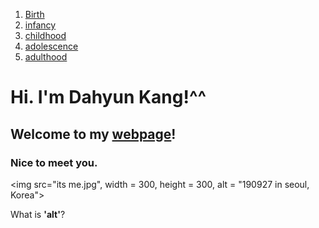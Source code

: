 <!doctype HTML>
<html>
 <head>
   <title> CHANLAN; Home </title>
   <meta charset="utf-8">
 </head>

 <body>
   <p>
     <a href="file:///C:/Users/82108/Desktop/WEB/Birth.html", target="_blank", title="chanlan; Birth"> <ol> <li>Birth </li> </a>
     <a href="file:///C:/Users/82108/Desktop/WEB/infancy.html", target="_blank", title= "chanlan; infancy"> <li>infancy </li> </a>
     <a href="file:///C:/Users/82108/Desktop/WEB/childhood.html", target="_blank", title="chanlan; childhood"> <li>childhood </li> </a>
     <a href="file:///C:/Users/82108/Desktop/WEB/adolescence.html", target="_blank", title="chanlan; adolescence"> <li>adolescence </li> </a>
     <a href="file:///C:/Users/82108/Desktop/WEB/adulthood.html", target="_blank", title="chanlan; adulthood"> <li>adulthood</li> </a>
   </p>
  </ol>

  <h1> Hi. I'm Dahyun Kang!^^ </h1>
  <h2> Welcome to my <u>webpage</u>!</h2>
  <h3> Nice to meet you.</h3>


  <img src="its me.jpg", width = 300, height = 300, alt = "190927 in seoul, Korea"> <br>

   What is <strong>'alt'</strong>?
 </body>
<html>
